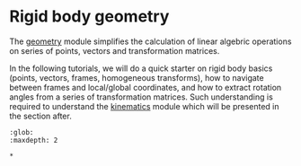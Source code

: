# Rigid body geometry

The [geometry](../../api/kineticstoolkit.geometry.rst) module simplifies the calculation of linear algebric operations on series of points, vectors and transformation matrices.

In the following tutorials, we will do a quick starter on rigid body basics (points, vectors, frames, homogeneous transforms), how to navigate between frames and local/global coordinates, and how to extract rotation angles from a series of transformation matrices. Such understanding is required to understand the [kinematics](../../api/kineticstoolkit.kinematics.rst) module which will be presented in the section after.

```{toctree}
:glob:
:maxdepth: 2

*
```
